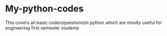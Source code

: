 # My-python-codes
This covers all basic codes(questions)in python which are mostly useful for engineering first semester students
